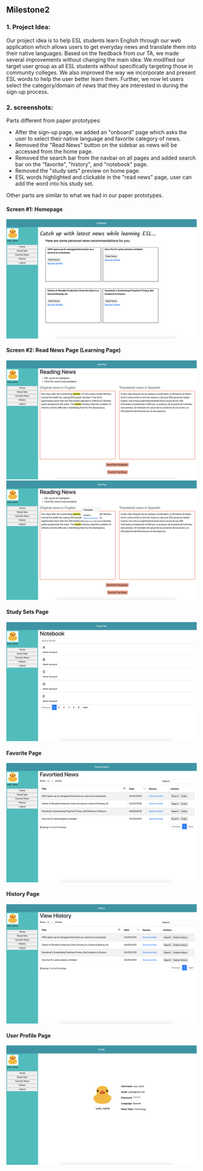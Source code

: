## Milestone2

### 1. Project Idea:
Our project idea is to help ESL students learn English through our web application which allows users to get everyday news and translate them into their native languages. Based on the feedback from our TA, we made several improvements without changing the main idea: We modified our target user group as all ESL students without specifically targeting those in community colleges. We also improved the way we incorporate and present ESL words to help the user better learn them. Further, we now let users select the category/domain of news that they are interested in during the sign-up process.

### 2. screenshots:
Parts different from paper prototypes:
- After the sign-up page, we added an "onboard" page which asks the user to select their native language and favorite category of news.
- Removed the "Read News" button on the sidebar as news will be accessed from the home page.
- Removed the search bar from the navbar on all pages and added search bar on the "favorite", "history", and "notebook" page.
- Removed the "study sets" preview on home page.
- ESL words highlighted and clickable in the "read news" page, user can add the word into his study set.

Other parts are similar to what we had in our paper prototypes.

#### Screen #1: Homepage
![Homepage](https://github.com/KingsleyLai/COGS121/blob/master/images/milestone2/homepage.png)

#### Screen #2: Read News Page (Learning Page)
![Learnpage](https://github.com/KingsleyLai/COGS121/blob/master/images/milestone2/learnpage1.png)
![Learnpage](https://github.com/KingsleyLai/COGS121/blob/master/images/milestone2/learnpage2.png)


#### Study Sets Page
![Learnpage](https://github.com/KingsleyLai/COGS121/blob/master/images/milestone2/studyset.png)

#### Favorite Page
![Learnpage](https://github.com/KingsleyLai/COGS121/blob/master/images/milestone2/favorite.png)

#### History Page
![Learnpage](https://github.com/KingsleyLai/COGS121/blob/master/images/milestone2/history.png)

#### User Profile Page
![Learnpage](https://github.com/KingsleyLai/COGS121/blob/master/images/milestone2/profile.png)
